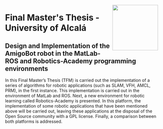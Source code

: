 <a href="https://www.uah.es/es/"><img src="https://www.uah.es/export/sites/uah/.galleries/imagenes-estructura/logo1.png_105938625.png" width="150" align="right" /></a>

# Final Master's Thesis - University of Alcalá 

## Design and Implementation of the AmigoBot robot in the MatLab-ROS and Robotics-Academy programming environments

In this Final Master’s Thesis (TFM) is carried out the implementation of a series of algorithms for robotic applications (such as SLAM, VFH, AMCL, PRM), in the first instance. This implementation is carried out in the environment of MatLab and ROS.
Next, a new environment for robotic learning called Robotics-Academy is presented. In this platform, the implementation of some robotic applications that have been mentioned above will be carried out, leaving these applications at the disposal of the Open Source community with a GPL license. Finally, a comparison between both platforms is addressed.

